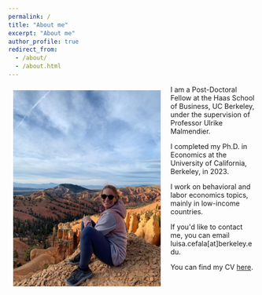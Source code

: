 ```yaml
---
permalink: /
title: "About me"
excerpt: "About me"
author_profile: true
redirect_from: 
  - /about/
  - /about.html
---
```


<img class="img-responsive" style="float: left; margin: 10px 20px 20px 10px;" src="/images/picture.jpg" width="300">I am a Post-Doctoral Fellow at the Haas School of Business, UC Berkeley, under the supervision of Professor Ulrike Malmendier.

I completed my Ph.D. in Economics at the University of California, Berkeley, in 2023. 

I work on behavioral and labor economics topics, mainly in low-income countries.

If you'd like to contact me, you can email luisa.cefala[at]berkeley.edu. 

You can find my CV [here](files/LC-CV_202306.pdf).
